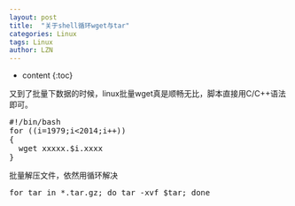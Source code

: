 ```yaml
---
layout: post
title:  "关于shell循环wget与tar" 
categories: Linux
tags: Linux
author: LZN
---
```


* content
{:toc}

又到了批量下数据的时候，linux批量wget真是顺畅无比，脚本直接用C/C++语法即可。
<pre>#!/bin/bash
for ((i=1979;i&lt;2014;i++))
{
  wget xxxxx.$i.xxxx
}</pre>
批量解压文件，依然用循环解决
<pre>for tar in *.tar.gz; do tar -xvf $tar; done</pre>